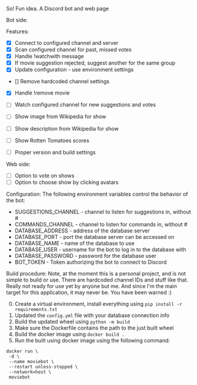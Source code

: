 So! Fun idea. A Discord bot and web page 

Bot side:

Features:
- [X] Connect to configured channel and server
- [X] Scan configured channel for past, missed votes
- [X] Handle !watchwith message
- [X] If movie suggestion rejected, suggest another for the same group
- [X] Update configuration - use environment settings
- [] Remove hardcoded channel settings
- [X] Handle !remove movie
- [ ] Watch configured channel for new suggestions and votes
- [ ] Show image from Wikipedia for show
- [ ] Show description from Wikipedia for show
- [ ] Show Rotten Tomatoes scores
- [ ] Proper version and build settings


Web side:
- [ ] Option to vote on shows
- [ ] Option to choose show by clicking avatars

Configuration:
The following environment variables control the behavior of the bot:
- SUGGESTIONS_CHANNEL - channel to listen for suggestions in, without #
- COMMANDS_CHANNEL - channel to listen for commands in, without #
- DATABASE_ADDRESS - address of the database server
- DATABASE_PORT - port the database server can be accessed on
- DATABASE_NAME - name of the database to use
- DATABASE_USER - username for the bot to log in to the database with
- DATABASE_PASSWORD - password for the database user
- BOT_TOKEN - Token authorizing the bot to connect to Discord

Build procedure:
Note, at the moment this is a personal project, and is not simple to build or use. There are hardcoded channel IDs and stuff like that. Really not ready for use yet by anyone but me. And since I'm the main target for this application, it may never be. You have been warned :)

0. Create a virtual environment, install everything using `pip install -r requirements.txt`
1. Updated the `config.yml` file with your database connection info
2. Build the updated wheel using `python -m build`
3. Make sure the Dockerfile contains the path to the just built wheel
4. Build the docker image using `docker build .`
5. Run the built using docker image using the following command:
```
docker run \
 -d \
 --name moviebot \
 --restart unless-stopped \
 --network=host \
 moviebot
```